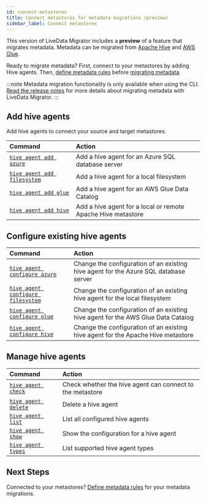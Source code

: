 ```yaml
---
id: connect-metastores
title: Connect metastores for metadata migrations (preview)
sidebar_label: Connect metastores
---
```


This version of LiveData Migrator includes a **preview** of a feature that migrates metadata. Metadata can be migrated from [Apache Hive](https://cwiki.apache.org/confluence/display/Hive/Home) and [AWS Glue](https://docs.aws.amazon.com/glue/latest/dg/populate-data-catalog.html).

Ready to migrate metadata? First, connect to your metastores by adding Hive agents. Then, [define metadata rules](./define-metadata-rules.md) before [migrating metadata](./migrate-metadata.md).

:::note
Metadata migration functionality is only available when using the CLI. [Read the release notes](https://community.wandisco.com/s/article/WANdisco-LiveData-Migrator-Release-Notes-1-8-3) for more details about migrating metadata with LiveData Migrator.
:::

## Add hive agents

Add hive agents to connect your source and target metastores.

| Command | Action |
|:---|:---|
| [`hive agent add azure`](./command-reference.md#hive-agent-add-azure) | Add a hive agent for an Azure SQL database server |
| [`hive agent add filesystem`](./command-reference.md#hive-agent-add-filesystem) | Add a hive agent for a local filesystem |
| [`hive agent add glue`](./command-reference.md#hive-agent-add-glue) | Add a hive agent for an AWS Glue Data Catalog |
| [`hive agent add hive`](./command-reference.md#hive-agent-add-hive) | Add a hive agent for a local or remote Apache Hive metastore |

## Configure existing hive agents

| Command | Action |
|:---|:---|
| [`hive agent configure azure`](./command-reference.md#hive-agent-configure-azure) | Change the configuration of an existing hive agent for the Azure SQL database server |
| [`hive agent configure filesystem`](./command-reference.md#hive-agent-configure-filesystem) | Change the configuration of an existing hive agent for the local filesystem |
| [`hive agent configure glue`](./command-reference.md#hive-agent-configure-glue) | Change the configuration of an existing hive agent for the AWS Glue Data Catalog |
| [`hive agent configure hive`](./command-reference.md#hive-agent-configure-hive) | Change the configuration of an existing hive agent for the Apache Hive metastore |

## Manage hive agents

| Command | Action |
|:---|:---|
| [`hive agent check`](./command-reference.md#hive-agent-check) | Check whether the hive agent can connect to the metastore |
| [`hive agent delete`](./command-reference.md#hive-agent-delete) | Delete a hive agent |
| [`hive agent list`](./command-reference.md#hive-agent-list) | List all configured hive agents |
| [`hive agent show`](./command-reference.md#hive-agent-show) | Show the configuration for a hive agent |
| [`hive agent types`](./command-reference.md#hive-agent-types) | List supported hive agent types |

## Next Steps

Connected to your metastores? [Define metadata rules](./define-metadata-rules.md) for your metadata migrations.
